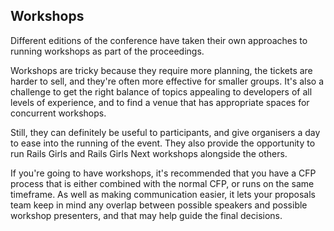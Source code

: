## Workshops

Different editions of the conference have taken their own approaches to running workshops as part of the proceedings.

Workshops are tricky because they require more planning, the tickets are harder to sell, and they're often more effective for smaller groups. It's also a challenge to get the right balance of topics appealing to developers of all levels of experience, and to find a venue that has appropriate spaces for concurrent workshops.

Still, they can definitely be useful to participants, and give organisers a day to ease into the running of the event. They also provide the opportunity to run Rails Girls and Rails Girls Next workshops alongside the others.

If you're going to have workshops, it's recommended that you have a CFP process that is either combined with the normal CFP, or runs on the same timeframe. As well as making communication easier, it lets your proposals team keep in mind any overlap between possible speakers and possible workshop presenters, and that may help guide the final decisions.
